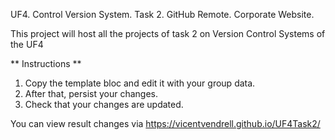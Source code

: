 UF4. Control Version System.
Task 2. GitHub Remote. Corporate Website.

This project will host all the projects of task 2 on Version Control Systems of the UF4

** Instructions **

1. Copy the template bloc and edit it with your group data.
2. After that, persist your changes.
3. Check that your changes are updated.

You can view result changes via https://vicentvendrell.github.io/UF4Task2/
